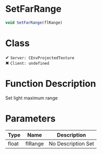 # SetFarRange
```js	
void SetFarRange(flRange)
```
# Class
✔ `Server: CEnvProjectedTexture`  
✖ `Client: undefined`  

# Function Description
Set light maximum range
# Parameters
Type|Name|Description
--|--|--
float|flRange|No Description Set
